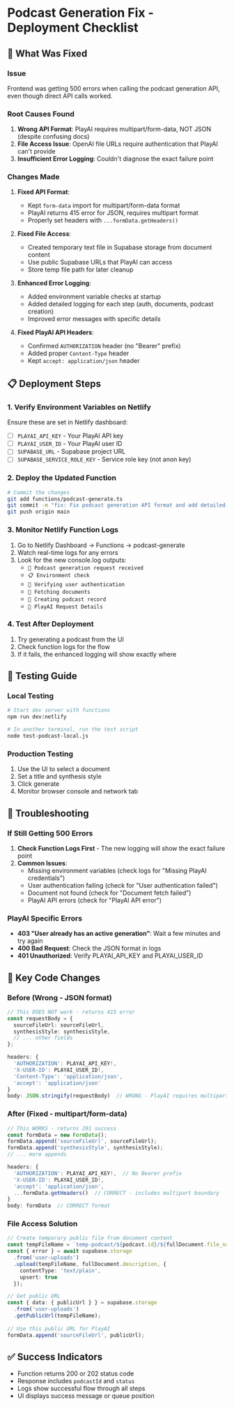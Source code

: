 # Podcast Generation Fix - Deployment Checklist

## 🔧 What Was Fixed

### Issue
Frontend was getting 500 errors when calling the podcast generation API, even though direct API calls worked.

### Root Causes Found
1. **Wrong API Format**: PlayAI requires multipart/form-data, NOT JSON (despite confusing docs)
2. **File Access Issue**: OpenAI file URLs require authentication that PlayAI can't provide
3. **Insufficient Error Logging**: Couldn't diagnose the exact failure point

### Changes Made
1. **Fixed API Format**:
   - Kept `form-data` import for multipart/form-data format
   - PlayAI returns 415 error for JSON, requires multipart format
   - Properly set headers with `...formData.getHeaders()`

2. **Fixed File Access**:
   - Created temporary text file in Supabase storage from document content
   - Use public Supabase URLs that PlayAI can access
   - Store temp file path for later cleanup

2. **Enhanced Error Logging**:
   - Added environment variable checks at startup
   - Added detailed logging for each step (auth, documents, podcast creation)
   - Improved error messages with specific details

3. **Fixed PlayAI API Headers**:
   - Confirmed `AUTHORIZATION` header (no "Bearer" prefix)
   - Added proper `Content-Type` header
   - Kept `accept: application/json` header

## 📋 Deployment Steps

### 1. Verify Environment Variables on Netlify
Ensure these are set in Netlify dashboard:
- [ ] `PLAYAI_API_KEY` - Your PlayAI API key
- [ ] `PLAYAI_USER_ID` - Your PlayAI user ID
- [ ] `SUPABASE_URL` - Supabase project URL
- [ ] `SUPABASE_SERVICE_ROLE_KEY` - Service role key (not anon key)

### 2. Deploy the Updated Function
```bash
# Commit the changes
git add functions/podcast-generate.ts
git commit -m "fix: Fix podcast generation API format and add detailed logging"
git push origin main
```

### 3. Monitor Netlify Function Logs
1. Go to Netlify Dashboard → Functions → podcast-generate
2. Watch real-time logs for any errors
3. Look for the new console.log outputs:
   - `🚀 Podcast generation request received`
   - `📋 Environment check`
   - `🔐 Verifying user authentication`
   - `📄 Fetching documents`
   - `💾 Creating podcast record`
   - `📝 PlayAI Request Details`

### 4. Test After Deployment
1. Try generating a podcast from the UI
2. Check function logs for the flow
3. If it fails, the enhanced logging will show exactly where

## 🧪 Testing Guide

### Local Testing
```bash
# Start dev server with functions
npm run dev:netlify

# In another terminal, run the test script
node test-podcast-local.js
```

### Production Testing
1. Use the UI to select a document
2. Set a title and synthesis style
3. Click generate
4. Monitor browser console and network tab

## 🚨 Troubleshooting

### If Still Getting 500 Errors
1. **Check Function Logs First** - The new logging will show the exact failure point
2. **Common Issues**:
   - Missing environment variables (check logs for "Missing PlayAI credentials")
   - User authentication failing (check for "User authentication failed")
   - Document not found (check for "Document fetch failed")
   - PlayAI API errors (check for "PlayAI API error")

### PlayAI Specific Errors
- **403 "User already has an active generation"**: Wait a few minutes and try again
- **400 Bad Request**: Check the JSON format in logs
- **401 Unauthorized**: Verify PLAYAI_API_KEY and PLAYAI_USER_ID

## 📝 Key Code Changes

### Before (Wrong - JSON format)
```typescript
// This DOES NOT work - returns 415 error
const requestBody = {
  sourceFileUrl: sourceFileUrl,
  synthesisStyle: synthesisStyle,
  // ... other fields
};

headers: {
  'AUTHORIZATION': PLAYAI_API_KEY!,
  'X-USER-ID': PLAYAI_USER_ID!,
  'Content-Type': 'application/json',
  'accept': 'application/json'
}
body: JSON.stringify(requestBody)  // WRONG - PlayAI requires multipart!
```

### After (Fixed - multipart/form-data)
```typescript
// This WORKS - returns 201 success
const formData = new FormData();
formData.append('sourceFileUrl', sourceFileUrl);
formData.append('synthesisStyle', synthesisStyle);
// ... more appends

headers: {
  'AUTHORIZATION': PLAYAI_API_KEY!,  // No Bearer prefix
  'X-USER-ID': PLAYAI_USER_ID!,
  'accept': 'application/json',
  ...formData.getHeaders()  // CORRECT - includes multipart boundary
}
body: formData  // CORRECT format
```

### File Access Solution
```typescript
// Create temporary public file from document content
const tempFileName = `temp-podcast/${podcast.id}/${fullDocument.file_name}.txt`;
const { error } = await supabase.storage
  .from('user-uploads')
  .upload(tempFileName, fullDocument.description, {
    contentType: 'text/plain',
    upsert: true
  });

// Get public URL
const { data: { publicUrl } } = supabase.storage
  .from('user-uploads')
  .getPublicUrl(tempFileName);
  
// Use this public URL for PlayAI
formData.append('sourceFileUrl', publicUrl);
```

## ✅ Success Indicators
- Function returns 200 or 202 status code
- Response includes `podcastId` and `status`
- Logs show successful flow through all steps
- UI displays success message or queue position